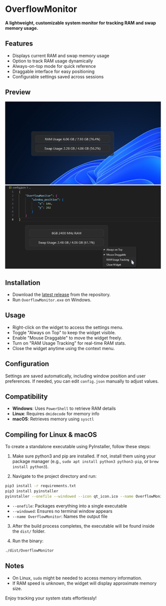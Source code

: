 # OverflowMonitor

**A lightweight, customizable system monitor for tracking RAM and swap memory usage.**

## Features

- Displays current RAM and swap memory usage
- Option to track RAM usage dynamically
- Always-on-top mode for quick reference
- Draggable interface for easy positioning
- Configurable settings saved across sessions

## Preview

![1](preview/1.png)
![2](preview/2.png)

## Installation

- Download the [latest release]() from the repository.
- Run `OverflowMonitor.exe` on Windows.

## Usage

- Right-click on the widget to access the settings menu.
- Toggle "Always on Top" to keep the widget visible.
- Enable "Mouse Draggable" to move the widget freely.
- Turn on "RAM Usage Tracking" for real-time RAM stats.
- Close the widget anytime using the context menu.

## Configuration

Settings are saved automatically, including window position and user preferences. If needed, you can edit `config.json` manually to adjust values.

## Compatibility

- **Windows**: Uses `PowerShell` to retrieve RAM details
- **Linux**: Requires `dmidecode` for memory info
- **macOS**: Retrieves memory using `sysctl`

## Compiling for Linux & macOS

To create a standalone executable using PyInstaller, follow these steps:

1. Make sure python3 and pip are installed. If not, install them using your package manager (e.g., `sudo apt install python3 python3-pip`, or `brew install python3`).

2. Navigate to the project directory and run:

```bash
pip3 install -r requirements.txt
pip3 install pyinstaller
pyinstaller --onefile --windowed --icon qt_icon.ico --name OverflowMonitor main.py
```

- `--onefile`: Packages everything into a single executable
- `--windowed`: Ensures no terminal window appears
- `--name OverflowMonitor`: Names the output file

3. After the build process completes, the executable will be found inside the `dist/` folder.

4. Run the binary:

```bash
./dist/OverflowMonitor
```

## Notes

- On Linux, `sudo` might be needed to access memory information.
- If RAM speed is unknown, the widget will display approximate memory size.

Enjoy tracking your system stats effortlessly!
